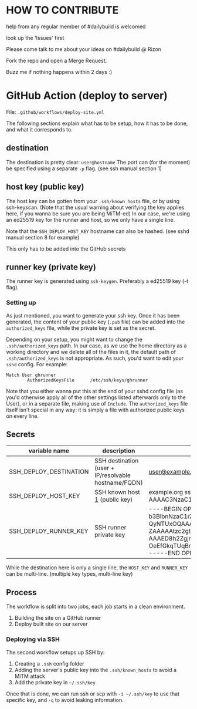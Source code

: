 # HOW TO CONTRIBUTE

help from any regular member of #dailybuild is welcomed

look up the 'Issues' first

Please come talk to me about your ideas on #dailybuild @ Rizon

Fork the repo and open a Merge Request.

Buzz me if nothing happens within 2 days :)

# GitHub Action (deploy to server)

File: `.github/workflows/deploy-site.yml`

The following sections explain what has to be setup, how it has to be done, and what it corresponds to.

## destination

The destination is pretty clear: `user@hostname`
The port can (for the moment) be specified using a separate `-p` flag. (see ssh manual section 1)

## host key (public key)

The host key can be gotten from your `.ssh/known_hosts` file, or by using ssh-keyscan. (Note that the usual warning about verifying the key applies here, if you wanna be sure you are being MiTM-ed)
In our case, we're using an ed25519 key for the runner and host, so we only have a single line.

Note that the `SSH_DEPLOY_HOST_KEY` hostname can also be hashed. (see sshd manual section 8 for example)

This only has to be added into the GitHub secrets

## runner key (private key)

The runner key is generated using `ssh-keygen`.
Preferably a ed25519 key (-t flag).

### Setting up

As just mentioned, you want to generate your ssh key.
Once it has been generated, the content of your public key (`.pub` file) can be added into the `authorized_keys` file, while the private key is set as the secret.

Depending on your setup, you might want to change the `.ssh/authorized_keys` path.
In our case, as we use the home directory as a working directory and we delete all of the files in it, the default path of `.ssh/authorized_keys` is not appropriate.
As such, you'd want to edit your `sshd` config. For example:

```
Match User ghrunner
        AuthorizedKeysFile      /etc/ssh/keys/ghrunner
```

Note that you either wanna put this at the end of your sshd config file (as you'd otherwise apply all of the other settings listed afterwards only to the User), or in a separate file, making use of `Include`.
The `authorized_keys` file itself isn't special in any way: it is simply a file with authorized public keys on every line.

## Secrets

| variable name          | description                                          | example                                                                                                                                                                                                                                                                                                                                                                                                                                     |
| ---------------------- | ---------------------------------------------------- | ------------------------------------------------------------------------------------------------------------------------------------------------------------------------------------------------------------------------------------------------------------------------------------------------------------------------------------------------------------------------------------------------------------------------------------------- |
| SSH_DEPLOY_DESTINATION | SSH destination (user + IP/resolvable hostname/FQDN) | user@example.org                                                                                                                                                                                                                                                                                                                                                                                                                            |
| SSH_DEPLOY_HOST_KEY    | SSH known host [1] (public key)                      | example.org ssh-ed25519 AAAAC3NzaC1lZDI1NTE5AAAAIB55XT3lUwyz+F9dnZswfZBpOeEfGkqTUqBrAcTbOc7r                                                                                                                                                                                                                                                                                                                                                |
| SSH_DEPLOY_RUNNER_KEY  | SSH runner private key                               | ----BEGIN OPENSSH PRIVATE KEY-----<br>b3BlbnNzaC1rZXktdjEAAAAABG5vbmUAAAAEbm9uZQAAAAAAAAABAAAAMwAAAAtzc2gtZW<br>QyNTUxOQAAACAeeV095VMMs/hfXZ2bMH2QaTnhHxpKk1KgawHE2znO6wAAAJibgVNkm4FT<br>ZAAAAAtzc2gtZWQyNTUxOQAAACAeeV095VMMs/hfXZ2bMH2QaTnhHxpKk1KgawHE2znO6w<br>AAAED8h2Zgjr8DNuCIR+9Rwi6kQxiKS9JvPbCVCFqhSchDGR55XT3lUwyz+F9dnZswfZBp<br>OeEfGkqTUqBrAcTbOc7rAAAAEmx1eGVtYm95ZUBkYXJrc25vdwECAw==<br>-----END OPENSSH PRIVATE KEY----- |

While the destination here is only a single line, the `HOST_KEY` and `RUNNER_KEY` can be multi-line. (multiple key types, multi-line key)

[1]: https://man.netbsd.org/sshd.8#SSH_KNOWN_HOSTS%20FILE%20FORMAT

## Process

The workflow is split into two jobs, each job starts in a clean environment.

1. Building the site on a GitHub runner
2. Deploy built site on our server

### Deploying via SSH

The second workflow setups up SSH by:

1. Creating a `.ssh` config folder
2. Adding the server's public key into the `.ssh/known_hosts` to avoid a MiTM attack
3. Add the private key in `~/.ssh/key`

Once that is done, we can run ssh or scp with `-i ~/.ssh/key` to use that specific key, and `-q` to avoid leaking information.
